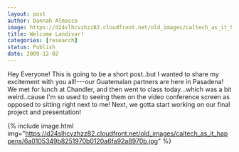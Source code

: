 ```yaml
---
layout: post
author: Dannah Almasco
image: https://d24slhcvzhzz82.cloudfront.net/old_images/caltech_as_it_happens/6a0105349b8251970b0120a6fa9232970b.jpg
title: Welcome Landivar!
categories: [research]
status: Publish
date: 2009-12-02
---
```



Hey Everyone!
This is going to be a short post..but I wanted to share my excitement with you all!---our Guatemalan partners are here in Pasadena!
We met for lunch at Chandler, and then went to class today...which was a bit weird..cause I'm so used to seeing them on the video conference screen as opposed to sitting right next to me!
Next, we gotta start working on our final project and presentation!

{% include image.html img="https://d24slhcvzhzz82.cloudfront.net/old_images/caltech_as_it_happens/6a0105349b8251970b0120a6fa92a8970b.jpg" %}
